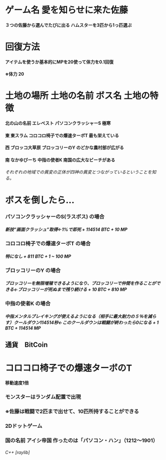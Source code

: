 # ゲーム名 愛を知らせに来た佐藤

#### ３つの佐藤から選んでたびに出る ハムスターを3匹から1っ匹選ぶ

# 回復方法
#### アイテムを使うか基本的にMPを20使って体力を0.1回復　
#### ※体力 20

#    土地の場所    土地の名前    ボス名                    土地の特徴
#### 北の山の名前  エレベスト    パソコンクラッシャーS        極寒
#### 東          東スラム      コロコロ椅子での爆速ターボT   最も栄えている
#### 西          ブロッコ大草原 ブロッコリーのY             のどかな農村部が広がる
#### 南          なかゆびーち   中指の使者K                南国の広大なビーチがある
###### それぞれの地域での異変の正体が四神の異変とつながっているということを知る。

# ボスを倒したら...

### パソコンクラッシャーのS(ラスボス) の場合
##### 新技”画面クラッシュ”取得←1%で即死 + 114514 BTC + 10 MP

### コロコロ椅子での爆速ターボT の場合
##### 特になし + 811 BTC + 1 ~ 100 MP

### ブロッコリーのY の場合
##### ブロッコリーを無限増殖できるようになり、ブロッコリーで仲間を作ることができる←ブロッコリーが死ぬまで残り続ける + 10 BTC + 810 MP

### 中指の使者K の場合
##### 中指メンタルブレイキングが使えるようになる（相手に最大耐力の５％を減らす）クールダウン114514秒←このクールダウンは戦闘が終わったら0になる + 1 BTC + 114514 MP

## 通貨　BitCoin

# コロコロ椅子での爆速ターボのT　
#### 移動速度1倍

### モンスターはランダム配置で出現

### ※佐藤は戦闘で2匹まで出せて、10匹所持することができる

### 2Dドットゲーム

### 国の名前 アイシ帝国   作ったのは「パソコン・ハン」（1212～1901）


###### C++ [raylib]
